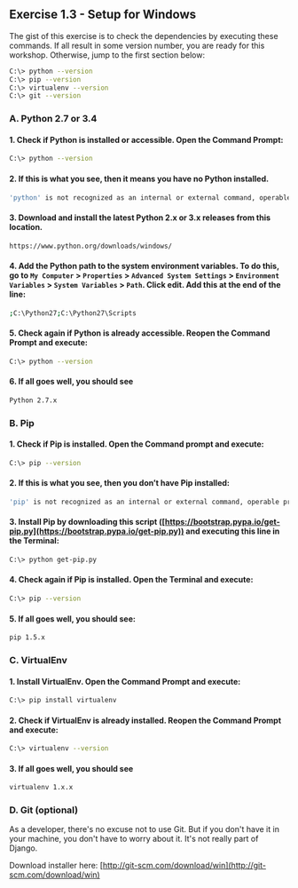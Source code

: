 ## Exercise 1.3 - Setup for Windows

The gist of this exercise is to check the dependencies by executing these commands. If all result in some version number, you are ready for this workshop. Otherwise, jump to the first section below:

```bash
C:\> python --version
C:\> pip --version
C:\> virtualenv --version
C:\> git --version
```


### A. Python 2.7 or 3.4

#### 1. Check if Python is installed or accessible. Open the Command Prompt:

```bash
C:\> python --version
```

#### 2. If this is what you see, then it means you have no Python installed. 

```bash
'python' is not recognized as an internal or external command, operable program or batch file.
```

#### 3. Download and install the latest Python 2.x or 3.x releases from this location. 

```bash
https://www.python.org/downloads/windows/
```

#### 4. Add the Python path to the system environment variables. To do this, go to `My Computer` > `Properties` > `Advanced System Settings` > `Environment Variables` > `System Variables` > `Path`. Click edit. Add this at the end of the line:

```bash
;C:\Python27;C:\Python27\Scripts
```

#### 5. Check again if Python is already accessible. Reopen the Command Prompt and execute:

```bash
C:\> python --version
```

#### 6. If all goes well, you should see

```bash
Python 2.7.x
```

### B. Pip

#### 1. Check if Pip is installed. Open the Command prompt and execute:

```bash
C:\> pip --version
```

#### 2. If this is what you see, then you don’t have Pip installed:

```bash		
'pip' is not recognized as an internal or external command, operable program or batch file.
```

#### 3. Install Pip by downloading this script ([https://bootstrap.pypa.io/get-pip.py](https://bootstrap.pypa.io/get-pip.py)) and executing this line in the Terminal:

```bash		
C:\> python get-pip.py
```

#### 4. Check again if Pip is installed. Open the Terminal and execute:

```bash		
C:\> pip --version
```

#### 5. If all goes well, you should see:

```bash
pip 1.5.x
```


### C. VirtualEnv

#### 1. Install VirtualEnv. Open the Command Prompt and execute:

```bash
C:\> pip install virtualenv
```

#### 2. Check if VirtualEnv is already installed. Reopen the Command Prompt and execute:

```bash
C:\> virtualenv --version
```

#### 3. If all goes well, you should see

```bash
virtualenv 1.x.x
```

### D. Git (optional)

As a developer, there's no excuse not to use Git. But if you don't have it in your machine, you don't have to worry about it. It's not really part of Django. 

Download installer here: [http://git-scm.com/download/win](http://git-scm.com/download/win)